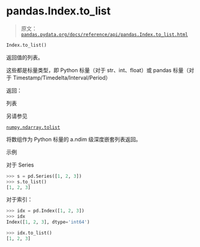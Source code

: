 # pandas.Index.to_list

> 原文：[`pandas.pydata.org/docs/reference/api/pandas.Index.to_list.html`](https://pandas.pydata.org/docs/reference/api/pandas.Index.to_list.html)

```py
Index.to_list()
```

返回值的列表。

这些都是标量类型，即 Python 标量（对于 str、int、float）或 pandas 标量（对于 Timestamp/Timedelta/Interval/Period）

返回：

列表

另请参见

[`numpy.ndarray.tolist`](https://numpy.org/doc/stable/reference/generated/numpy.ndarray.tolist.html#numpy.ndarray.tolist "(在 NumPy v1.26 中)")

将数组作为 Python 标量的 a.ndim 级深度嵌套列表返回。

示例

对于 Series

```py
>>> s = pd.Series([1, 2, 3])
>>> s.to_list()
[1, 2, 3] 
```

对于索引：

```py
>>> idx = pd.Index([1, 2, 3])
>>> idx
Index([1, 2, 3], dtype='int64') 
```

```py
>>> idx.to_list()
[1, 2, 3] 
```
